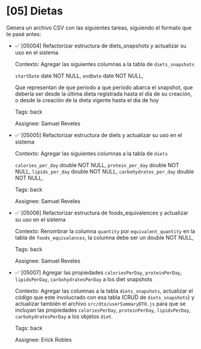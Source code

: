 # [05] Dietas

Genera un archivo CSV con las siguientes tareas, siguiendo el formato que te pasé antes:

- ✅ [05004] Refactorizar estructura de diets_snapshots y actualizar su uso en el sistema

  Contexto: Agregar las siguientes columnas a la tabla de `diets_snapshots`

  `startDate` date NOT NULL,
  `endDate` date NOT NULL,

  Que representan de que periodo a que periodo abarca el snapshot, que debería ser desde la última dieta registrada hasta el día de su creación, o desde la creación de la dieta vigente hasta el día de hoy

  Tags: back

  Assignee: Samuel Reveles

- ✅ [05005] Refactorizar estructura de diets y actualizar su uso en el sistema

  Contexto: Agregar las siguientes columnas a la tabla de `diets`

  `calories_per_day` double NOT NULL,
  `protein_per_day` double NOT NULL,
  `lipids_per_day` double NOT NULL,
  `carbohydrates_per_day` double NOT NULL,

  Tags: back

  Assignee: Samuel Reveles

- ✅ [05006] Refactorizar estructura de foods_equivalences y actualizar su uso en el sistema

  Contexto: Renombrar la columna `quantity` por `equivalent_quantity` en la tabla de `foods_equivalences`, la columna debe ser un double NOT NULL,

  Tags: back

  Assignee: Samuel Reveles

- ✅ [05007] Agregar las propiedades `caloriesPerDay`, `proteinPerDay`, `lipidsPerDay`, `carbohydratesPerDay` a los diet snapshots

  Contexto: Agregar las columnas a la tabla `diets_snapshots`, actualizar el código que este involucrado con esa tabla (CRUD de `diets_snapshots`) y actualizar también el archivo `src/dto/userSummaryDTO.js` para que se incluyan las propiedades `caloriesPerDay`, `proteinPerDay`, `lipidsPerDay`, `carbohydratesPerDay` a los objetos `diet`.

  Tags: back

  Assignee: Erick Robles
